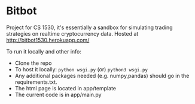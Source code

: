 # Bitbot

Project for CS 1530, it's essentially a sandbox for simulating trading strategies on realtime cryptocurrency data.
Hosted at http://bitbot1530.herokuapp.com/

To run it locally and other info:
* Clone the repo
* To host it locally: `python wsgi.py` (or) `python3 wsgi.py`
* Any additional packages needed (e.g. numpy,pandas) should go in the requirements.txt.
* The html page is located in app/template
* The current code is in app/main.py

